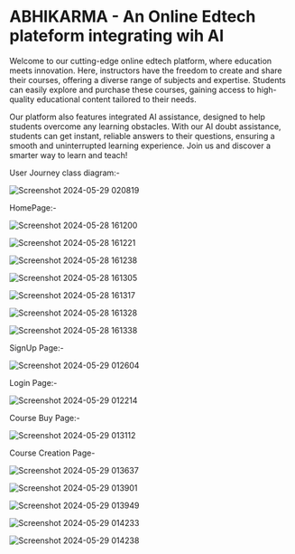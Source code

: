 # ABHIKARMA - An Online Edtech plateform integrating wih AI
Welcome to our cutting-edge online edtech platform, where education meets innovation. Here, instructors have the freedom to create and share their courses, offering a diverse range of subjects and expertise. Students can easily explore and purchase these courses, gaining access to high-quality educational content tailored to their needs.

Our platform also features integrated AI assistance, designed to help students overcome any learning obstacles. With our AI doubt assistance, students can get instant, reliable answers to their questions, ensuring a smooth and uninterrupted learning experience. Join us and discover a smarter way to learn and teach!



User Journey class diagram:-


![Screenshot 2024-05-29 020819](https://github.com/Vansh-123/ABHIKARMA--An-Online-Edtech-Plateform-Integrating-with-AI/assets/81957884/3d660198-04bd-4740-8c1e-9ffad38cf78b)

HomePage:-


![Screenshot 2024-05-28 161200](https://github.com/Vansh-123/ABHIKARMA--An-Online-Edtech-Plateform-Integrating-with-AI/assets/81957884/eb16a21e-e8ad-4287-881d-45b8caf724b3)


![Screenshot 2024-05-28 161221](https://github.com/Vansh-123/ABHIKARMA--An-Online-Edtech-Plateform-Integrating-with-AI/assets/81957884/76b49e87-98ed-416d-87c3-485d6b501e56)


![Screenshot 2024-05-28 161238](https://github.com/Vansh-123/ABHIKARMA--An-Online-Edtech-Plateform-Integrating-with-AI/assets/81957884/c17568b3-ccdb-4bab-b4cc-3f86ef2bbec8)


![Screenshot 2024-05-28 161305](https://github.com/Vansh-123/ABHIKARMA--An-Online-Edtech-Plateform-Integrating-with-AI/assets/81957884/a364eaa6-4a52-40e0-90e1-8da160b6b8d8)

![Screenshot 2024-05-28 161317](https://github.com/Vansh-123/ABHIKARMA--An-Online-Edtech-Plateform-Integrating-with-AI/assets/81957884/c9cb75aa-0c3a-4507-8b3c-62b3d184ce98)


![Screenshot 2024-05-28 161328](https://github.com/Vansh-123/ABHIKARMA--An-Online-Edtech-Plateform-Integrating-with-AI/assets/81957884/73fb813c-0f0d-49e7-b1ed-6781a790c247)


![Screenshot 2024-05-28 161338](https://github.com/Vansh-123/ABHIKARMA--An-Online-Edtech-Plateform-Integrating-with-AI/assets/81957884/4915c063-93fa-43ab-a274-1deffb5ed970)

SignUp Page:-


![Screenshot 2024-05-29 012604](https://github.com/Vansh-123/ABHIKARMA--An-Online-Edtech-Plateform-Integrating-with-AI/assets/81957884/e0b7e660-f23b-450f-9435-a6548cf97634)

Login Page:-

![Screenshot 2024-05-29 012214](https://github.com/Vansh-123/ABHIKARMA--An-Online-Edtech-Plateform-Integrating-with-AI/assets/81957884/5df7baf5-8c5b-4f16-9b66-065093f56c98)

Course Buy Page:-

![Screenshot 2024-05-29 013112](https://github.com/Vansh-123/ABHIKARMA--An-Online-Edtech-Plateform-Integrating-with-AI/assets/81957884/f803126d-ee79-462a-9c71-2fc221e5761f)

Course Creation Page-


![Screenshot 2024-05-29 013637](https://github.com/Vansh-123/ABHIKARMA--An-Online-Edtech-Plateform-Integrating-with-AI/assets/81957884/a525cb42-ab78-4f56-b5f1-1c87615b574e)

![Screenshot 2024-05-29 013901](https://github.com/Vansh-123/ABHIKARMA--An-Online-Edtech-Plateform-Integrating-with-AI/assets/81957884/2e3e8d08-6f8d-4c92-ad05-9016a7ee935b)


![Screenshot 2024-05-29 013949](https://github.com/Vansh-123/ABHIKARMA--An-Online-Edtech-Plateform-Integrating-with-AI/assets/81957884/817089f7-84fa-450a-8a17-c20684a5ad8e)


![Screenshot 2024-05-29 014233](https://github.com/Vansh-123/ABHIKARMA--An-Online-Edtech-Plateform-Integrating-with-AI/assets/81957884/5edae3ad-1332-4ece-a8f1-d4618b32e4f2)


![Screenshot 2024-05-29 014238](https://github.com/Vansh-123/ABHIKARMA--An-Online-Edtech-Plateform-Integrating-with-AI/assets/81957884/1f7f2d35-356e-4a8b-a8ee-563221cabd2c)

